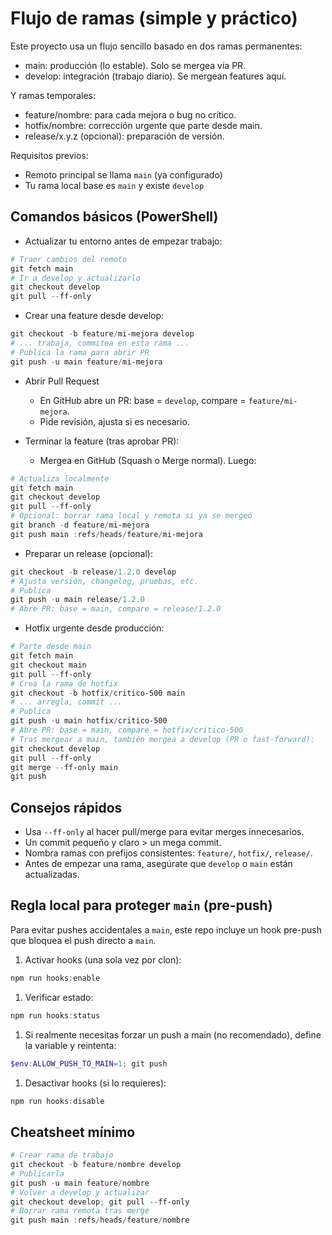 # Flujo de ramas (simple y práctico)

Este proyecto usa un flujo sencillo basado en dos ramas permanentes:

- main: producción (lo estable). Solo se mergea vía PR.
- develop: integración (trabajo diario). Se mergean features aquí.

Y ramas temporales:
- feature/nombre: para cada mejora o bug no crítico.
- hotfix/nombre: corrección urgente que parte desde main.
- release/x.y.z (opcional): preparación de versión.

Requisitos previos:
- Remoto principal se llama `main` (ya configurado)
- Tu rama local base es `main` y existe `develop`

## Comandos básicos (PowerShell)

- Actualizar tu entorno antes de empezar trabajo:

```powershell
# Traer cambios del remoto
git fetch main
# Ir a develop y actualizarlo
git checkout develop
git pull --ff-only
```

- Crear una feature desde develop:

```powershell
git checkout -b feature/mi-mejora develop
# ... trabaja, commitea en esta rama ...
# Publica la rama para abrir PR
git push -u main feature/mi-mejora
```

- Abrir Pull Request
  - En GitHub abre un PR: base = `develop`, compare = `feature/mi-mejora`.
  - Pide revisión, ajusta si es necesario.

- Terminar la feature (tras aprobar PR):
  - Mergea en GitHub (Squash o Merge normal). Luego:

```powershell
# Actualiza localmente
git fetch main
git checkout develop
git pull --ff-only
# Opcional: borrar rama local y remota si ya se mergeó
git branch -d feature/mi-mejora
git push main :refs/heads/feature/mi-mejora
```

- Preparar un release (opcional):

```powershell
git checkout -b release/1.2.0 develop
# Ajusta versión, changelog, pruebas, etc.
# Publica
git push -u main release/1.2.0
# Abre PR: base = main, compare = release/1.2.0
```

- Hotfix urgente desde producción:

```powershell
# Parte desde main
git fetch main
git checkout main
git pull --ff-only
# Crea la rama de hotfix
git checkout -b hotfix/critico-500 main
# ... arregla, commit ...
# Publica
git push -u main hotfix/critico-500
# Abre PR: base = main, compare = hotfix/critico-500
# Tras mergear a main, también mergea a develop (PR o fast-forward):
git checkout develop
git pull --ff-only
git merge --ff-only main
git push
```

## Consejos rápidos

- Usa `--ff-only` al hacer pull/merge para evitar merges innecesarios.
- Un commit pequeño y claro > un mega commit.
- Nombra ramas con prefijos consistentes: `feature/`, `hotfix/`, `release/`.
- Antes de empezar una rama, asegúrate que `develop` o `main` están actualizadas.

## Regla local para proteger `main` (pre-push)

Para evitar pushes accidentales a `main`, este repo incluye un hook pre-push que bloquea el push directo a `main`.

1. Activar hooks (una sola vez por clon):

```powershell
npm run hooks:enable
```

1. Verificar estado:

```powershell
npm run hooks:status
```

1. Si realmente necesitas forzar un push a main (no recomendado), define la variable y reintenta:

```powershell
$env:ALLOW_PUSH_TO_MAIN=1; git push
```

1. Desactivar hooks (si lo requieres):

```powershell
npm run hooks:disable
```

## Cheatsheet mínimo

```powershell
# Crear rama de trabajo
git checkout -b feature/nombre develop
# Publicarla
git push -u main feature/nombre
# Volver a develop y actualizar
git checkout develop; git pull --ff-only
# Borrar rama remota tras merge
git push main :refs/heads/feature/nombre
```
